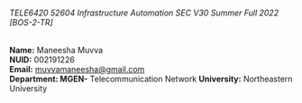 ######  TELE6420 52604 Infrastructure Automation SEC V30 Summer Full 2022 [BOS-2-TR]  
**Name:** Maneesha Muvva   
**NUID:** 002191226  
**Email:** muvvamaneesha@gmail.com  
**Department: MGEN-** Telecommunication Network **University:** Northeastern University
